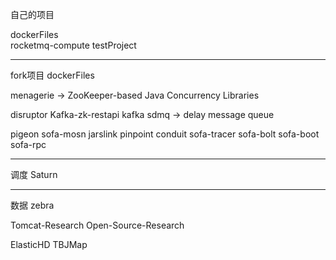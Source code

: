 自己的项目


dockerFiles  
rocketmq-compute
testProject

-----

fork项目
dockerFiles 


menagerie -> ZooKeeper-based Java Concurrency Libraries


disruptor
Kafka-zk-restapi
kafka
sdmq  -> delay message queue

pigeon
sofa-mosn
jarslink
pinpoint 
conduit
sofa-tracer
sofa-bolt
sofa-boot
sofa-rpc

---
调度
Saturn  

---
数据
zebra


Tomcat-Research
Open-Source-Research

ElasticHD
TBJMap

